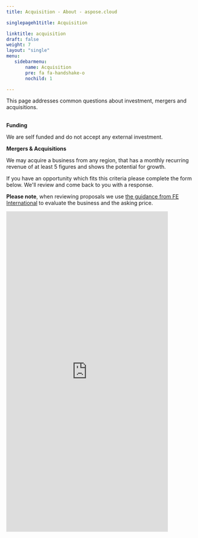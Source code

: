 ```yaml
---
title: Acquisition - About - aspose.cloud

singlepageh1title: Acquisition

linktitle: acquisition
draft: false
weight: 7
layout: "single"
menu:
   sidebarmenu: 
       name: Acquisition
       pre: fa fa-handshake-o
       nochild: 1

---
```


<div class="box1">This page addresses common questions about investment, mergers and acquisitions.
<div class="clearfix"> </div>

**Funding**

We are self funded and do not accept any external investment.

**Mergers &amp; Acquisitions**

We may acquire a business from any region, that has a monthly recurring revenue of at least 5 figures and shows the potential for growth.

If you have an opportunity which fits this criteria please complete the form below. We'll review and come back to you with a response.

**Please note**, when reviewing proposals we use [the guidance from FE International](https://feinternational.com/blog/how-do-you-value-an-online-business/) to evaluate the business and the asking price.

 <iframe frameborder="0" height="850px" src="https://form.aspose.com/f/embed/607afc77de48ac478488c36e" width="85%"></iframe></div>